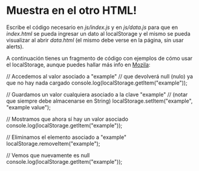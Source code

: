 # Muestra en el otro HTML!

Escribe el código necesario en _js/index.js_ y en _js/data.js_ para que en _index.html_ se pueda ingresar un dato al localStorage y el mismo se pueda visualizar al abrir _data.html_ (el mismo debe verse en la página, sin usar alerts).

A continuación tienes un fragmento de código con ejemplos de cómo usar el localStorage, aunque puedes hallar más info en [Mozila](https://developer.mozilla.org/es/docs/Web/API/Window/localStorage):

// Accedemos al valor asociado a "example"
// que devolverá null (nulo) ya que no hay nada cargado
console.log(localStorage.getItem("example"));

// Guardamos un valor cualquiera asociado a la clave "example"
// (notar que siempre debe almacenarse en String)
localStorage.setItem("example", "example value");

// Mostramos que ahora sí hay un valor asociado
console.log(localStorage.getItem("example"));

// Eliminamos el elemento asociado a "example"
localStorage.removeItem("example");

// Vemos que nuevamente es null
console.log(localStorage.getItem("example"));

